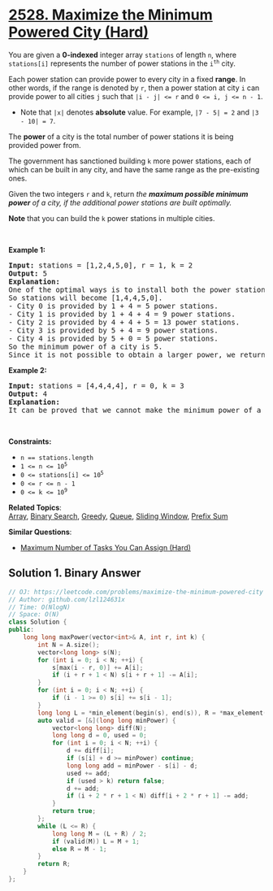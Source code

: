 # [2528. Maximize the Minimum Powered City (Hard)](https://leetcode.com/problems/maximize-the-minimum-powered-city)

<p>You are given a <strong>0-indexed</strong> integer array <code>stations</code> of length <code>n</code>, where <code>stations[i]</code> represents the number of power stations in the <code>i<sup>th</sup></code> city.</p>
<p>Each power station can provide power to every city in a fixed <strong>range</strong>. In other words, if the range is denoted by <code>r</code>, then a power station at city <code>i</code> can provide power to all cities <code>j</code> such that <code>|i - j| &lt;= r</code> and <code>0 &lt;= i, j &lt;= n - 1</code>.</p>
<ul>
	<li>Note that <code>|x|</code> denotes <strong>absolute</strong> value. For example, <code>|7 - 5| = 2</code> and <code>|3 - 10| = 7</code>.</li>
</ul>
<p>The <strong>power</strong> of a city is the total number of power stations it is being provided power from.</p>
<p>The government has sanctioned building <code>k</code> more power stations, each of which can be built in any city, and have the same range as the pre-existing ones.</p>
<p>Given the two integers <code>r</code> and <code>k</code>, return <em>the <strong>maximum possible minimum power</strong> of a city, if the additional power stations are built optimally.</em></p>
<p><strong>Note</strong> that you can build the <code>k</code> power stations in multiple cities.</p>
<p>&nbsp;</p>
<p><strong class="example">Example 1:</strong></p>
<pre><strong>Input:</strong> stations = [1,2,4,5,0], r = 1, k = 2
<strong>Output:</strong> 5
<strong>Explanation:</strong> 
One of the optimal ways is to install both the power stations at city 1. 
So stations will become [1,4,4,5,0].
- City 0 is provided by 1 + 4 = 5 power stations.
- City 1 is provided by 1 + 4 + 4 = 9 power stations.
- City 2 is provided by 4 + 4 + 5 = 13 power stations.
- City 3 is provided by 5 + 4 = 9 power stations.
- City 4 is provided by 5 + 0 = 5 power stations.
So the minimum power of a city is 5.
Since it is not possible to obtain a larger power, we return 5.
</pre>
<p><strong class="example">Example 2:</strong></p>
<pre><strong>Input:</strong> stations = [4,4,4,4], r = 0, k = 3
<strong>Output:</strong> 4
<strong>Explanation:</strong> 
It can be proved that we cannot make the minimum power of a city greater than 4.
</pre>
<p>&nbsp;</p>
<p><strong>Constraints:</strong></p>
<ul>
	<li><code>n == stations.length</code></li>
	<li><code>1 &lt;= n &lt;= 10<sup>5</sup></code></li>
	<li><code>0 &lt;= stations[i] &lt;= 10<sup>5</sup></code></li>
	<li><code>0 &lt;= r&nbsp;&lt;= n - 1</code></li>
	<li><code>0 &lt;= k&nbsp;&lt;= 10<sup>9</sup></code></li>
</ul>

**Related Topics**:  
[Array](https://leetcode.com/tag/array/), [Binary Search](https://leetcode.com/tag/binary-search/), [Greedy](https://leetcode.com/tag/greedy/), [Queue](https://leetcode.com/tag/queue/), [Sliding Window](https://leetcode.com/tag/sliding-window/), [Prefix Sum](https://leetcode.com/tag/prefix-sum/)

**Similar Questions**:
* [Maximum Number of Tasks You Can Assign (Hard)](https://leetcode.com/problems/maximum-number-of-tasks-you-can-assign/)

## Solution 1. Binary Answer

```cpp
// OJ: https://leetcode.com/problems/maximize-the-minimum-powered-city
// Author: github.com/lzl124631x
// Time: O(NlogN)
// Space: O(N)
class Solution {
public:
    long long maxPower(vector<int>& A, int r, int k) {
        int N = A.size();
        vector<long long> s(N);
        for (int i = 0; i < N; ++i) {
            s[max(i - r, 0)] += A[i];
            if (i + r + 1 < N) s[i + r + 1] -= A[i];
        }
        for (int i = 0; i < N; ++i) {
            if (i - 1 >= 0) s[i] += s[i - 1];
        }
        long long L = *min_element(begin(s), end(s)), R = *max_element(begin(s), end(s)) + k;
        auto valid = [&](long long minPower) {
            vector<long long> diff(N);
            long long d = 0, used = 0;
            for (int i = 0; i < N; ++i) {
                d += diff[i];
                if (s[i] + d >= minPower) continue;
                long long add = minPower - s[i] - d;
                used += add;
                if (used > k) return false;
                d += add;
                if (i + 2 * r + 1 < N) diff[i + 2 * r + 1] -= add;
            }
            return true;
        };
        while (L <= R) {
            long long M = (L + R) / 2;
            if (valid(M)) L = M + 1;
            else R = M - 1;
        }
        return R;
    }
};
```